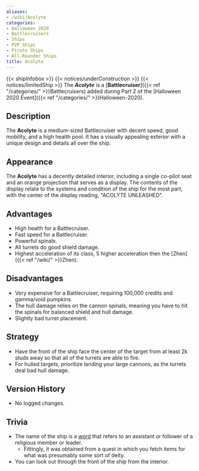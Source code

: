```yaml
---
aliases:
- /wiki/Acolyte
categories:
- Halloween 2020
- Battlecruisers
- Ships
- PVP Ships
- Pirate Ships
- All-Rounder Ships
title: Acolyte
---
```


{{< shipInfobox >}} {{< notices/underConstruction >}} {{< notices/limitedShip >}} The **_Acolyte_** is a [**Battlecruiser**]({{< ref "/categories/" >}}Battlecruisers) added during Part 2 of the [Halloween 2020 Event]({{< ref "/categories/" >}}Halloween-2020). 

## Description

The **Acolyte** is a medium-sized Battlecruiser with decent speed, good mobility, and a high health pool. It has a visually appealing exterior with a unique design and details all over the ship.

## Appearance

The **Acolyte** has a decently detailed interior, including a single co-pilot seat and an orange projection that serves as a display. The contents of the display relate to the systems and condition of the ship for the most part, with the center of the display reading, "ACOLYTE UNLEASHED".

## Advantages

- High health for a Battlecruiser.
- Fast speed for a Battlecruiser.
- Powerful spinals.
- All turrets do good shield damage.
- Highest acceleration of its class, 5 higher acceleration then the [Zhen]({{< ref "/wiki/" >}}Zhen).

## Disadvantages

- Very expensive for a Battlecruiser, requiring 100,000 credits and gamma/void pumpkins.
- The hull damage relies on the cannon spinals, meaning you have to hit the spinals for balanced shield and hull damage.
- Slightly bad turret placement.

## Strategy

- Have the front of the ship face the center of the target from at least 2k studs away so that all of the turrets are able to fire.
- For hulled targets, prioritize landing your large cannons, as the turrets deal bad hull damage.

## Version History 

- No logged changes.

## Trivia

- The name of the ship is a [word](https://en.wikipedia.org/wiki/Acolyte) that refers to an assistant or follower of a religious member or leader.
  - Fittingly, it was obtained from a quest in which you fetch items for what was presumably some sort of deity.
- You can look out through the front of the ship from the interior.
